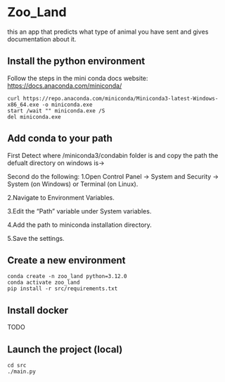 # Zoo_Land

this an app that predicts what type of animal you have sent and gives documentation about it.

## Install the python environment

Follow the steps in the mini conda docs website:
https://docs.anaconda.com/miniconda/

```
curl https://repo.anaconda.com/miniconda/Miniconda3-latest-Windows-x86_64.exe -o miniconda.exe
start /wait "" miniconda.exe /S
del miniconda.exe
```
## Add conda to your path 

First Detect where /miniconda3/condabin folder is and copy the path
the defualt directory on windows is-> 

Second do the following:
1.Open Control Panel -> System and Security -> System (on Windows) or Terminal (on Linux).

2.Navigate to Environment Variables.

3.Edit the “Path” variable under System variables.

4.Add the path to miniconda installation directory.

5.Save the settings.



## Create a new environment

```
conda create -n zoo_land python=3.12.0
conda activate zoo_land
pip install -r src/requirements.txt
```

## Install docker

TODO

## Launch the project (local)

```
cd src
./main.py
```
